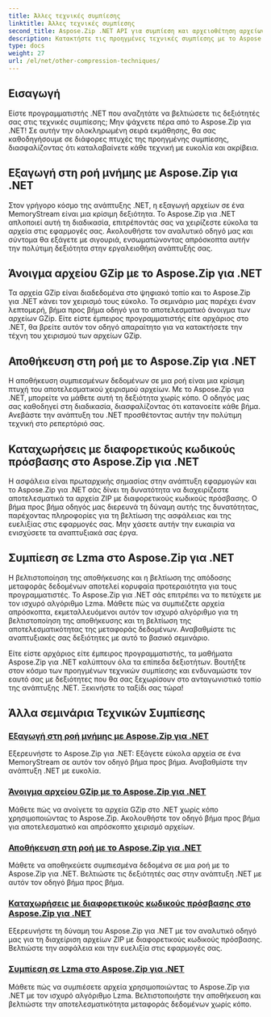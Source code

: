 ```yaml
---
title: Άλλες τεχνικές συμπίεσης
linktitle: Άλλες τεχνικές συμπίεσης
second_title: Aspose.Zip .NET API για συμπίεση και αρχειοθέτηση αρχείων
description: Κατακτήστε τις προηγμένες τεχνικές συμπίεσης με το Aspose.Zip. Αυξήστε τις αναπτυξιακές σας δεξιότητες, από την εξαγωγή στη ροή μνήμης έως τη βελτιστοποίηση της αποθήκευσης με συμπίεση Lzma.
type: docs
weight: 27
url: /el/net/other-compression-techniques/
---
```


## Εισαγωγή

Είστε προγραμματιστής .NET που αναζητάτε να βελτιώσετε τις δεξιότητές σας στις τεχνικές συμπίεσης; Μην ψάχνετε πέρα από το Aspose.Zip για .NET! Σε αυτήν την ολοκληρωμένη σειρά εκμάθησης, θα σας καθοδηγήσουμε σε διάφορες πτυχές της προηγμένης συμπίεσης, διασφαλίζοντας ότι καταλαβαίνετε κάθε τεχνική με ευκολία και ακρίβεια.

## Εξαγωγή στη ροή μνήμης με Aspose.Zip για .NET

Στον γρήγορο κόσμο της ανάπτυξης .NET, η εξαγωγή αρχείων σε ένα MemoryStream είναι μια κρίσιμη δεξιότητα. Το Aspose.Zip για .NET απλοποιεί αυτή τη διαδικασία, επιτρέποντάς σας να χειρίζεστε εύκολα τα αρχεία στις εφαρμογές σας. Ακολουθήστε τον αναλυτικό οδηγό μας και σύντομα θα εξάγετε με σιγουριά, ενσωματώνοντας απρόσκοπτα αυτήν την πολύτιμη δεξιότητα στην εργαλειοθήκη ανάπτυξής σας.

## Άνοιγμα αρχείου GZip με το Aspose.Zip για .NET

Τα αρχεία GZip είναι διαδεδομένα στο ψηφιακό τοπίο και το Aspose.Zip για .NET κάνει τον χειρισμό τους εύκολο. Το σεμινάριο μας παρέχει έναν λεπτομερή, βήμα προς βήμα οδηγό για το αποτελεσματικό άνοιγμα των αρχείων GZip. Είτε είστε έμπειρος προγραμματιστής είτε αρχάριος στο .NET, θα βρείτε αυτόν τον οδηγό απαραίτητο για να κατακτήσετε την τέχνη του χειρισμού των αρχείων GZip.

## Αποθήκευση στη ροή με το Aspose.Zip για .NET

Η αποθήκευση συμπιεσμένων δεδομένων σε μια ροή είναι μια κρίσιμη πτυχή του αποτελεσματικού χειρισμού αρχείων. Με το Aspose.Zip για .NET, μπορείτε να μάθετε αυτή τη δεξιότητα χωρίς κόπο. Ο οδηγός μας σας καθοδηγεί στη διαδικασία, διασφαλίζοντας ότι κατανοείτε κάθε βήμα. Ανεβάστε την ανάπτυξη του .NET προσθέτοντας αυτήν την πολύτιμη τεχνική στο ρεπερτόριό σας.

## Καταχωρήσεις με διαφορετικούς κωδικούς πρόσβασης στο Aspose.Zip για .NET

Η ασφάλεια είναι πρωταρχικής σημασίας στην ανάπτυξη εφαρμογών και το Aspose.Zip για .NET σάς δίνει τη δυνατότητα να διαχειρίζεστε αποτελεσματικά τα αρχεία ZIP με διαφορετικούς κωδικούς πρόσβασης. Ο βήμα προς βήμα οδηγός μας διερευνά τη δύναμη αυτής της δυνατότητας, παρέχοντας πληροφορίες για τη βελτίωση της ασφάλειας και της ευελιξίας στις εφαρμογές σας. Μην χάσετε αυτήν την ευκαιρία να ενισχύσετε τα αναπτυξιακά σας έργα.

## Συμπίεση σε Lzma στο Aspose.Zip για .NET

Η βελτιστοποίηση της αποθήκευσης και η βελτίωση της απόδοσης μεταφοράς δεδομένων αποτελεί κορυφαία προτεραιότητα για τους προγραμματιστές. Το Aspose.Zip για .NET σάς επιτρέπει να το πετύχετε με τον ισχυρό αλγόριθμο Lzma. Μάθετε πώς να συμπιέζετε αρχεία απρόσκοπτα, εκμεταλλευόμενοι αυτόν τον ισχυρό αλγόριθμο για τη βελτιστοποίηση της αποθήκευσης και τη βελτίωση της αποτελεσματικότητας της μεταφοράς δεδομένων. Αναβαθμίστε τις αναπτυξιακές σας δεξιότητες με αυτό το βασικό σεμινάριο.

Είτε είστε αρχάριος είτε έμπειρος προγραμματιστής, τα μαθήματα Aspose.Zip για .NET καλύπτουν όλα τα επίπεδα δεξιοτήτων. Βουτήξτε στον κόσμο των προηγμένων τεχνικών συμπίεσης και ενδυναμώστε τον εαυτό σας με δεξιότητες που θα σας ξεχωρίσουν στο ανταγωνιστικό τοπίο της ανάπτυξης .NET. Ξεκινήστε το ταξίδι σας τώρα!
## Άλλα σεμινάρια Τεχνικών Συμπίεσης
### [Εξαγωγή στη ροή μνήμης με Aspose.Zip για .NET](./extract-to-memory-stream/)
Εξερευνήστε το Aspose.Zip για .NET: Εξάγετε εύκολα αρχεία σε ένα MemoryStream σε αυτόν τον οδηγό βήμα προς βήμα. Αναβαθμίστε την ανάπτυξη .NET με ευκολία.
### [Άνοιγμα αρχείου GZip με το Aspose.Zip για .NET](./open-gzip-archive/)
Μάθετε πώς να ανοίγετε τα αρχεία GZip στο .NET χωρίς κόπο χρησιμοποιώντας το Aspose.Zip. Ακολουθήστε τον οδηγό βήμα προς βήμα για αποτελεσματικό και απρόσκοπτο χειρισμό αρχείων.
### [Αποθήκευση στη ροή με το Aspose.Zip για .NET](./save-to-stream/)
Μάθετε να αποθηκεύετε συμπιεσμένα δεδομένα σε μια ροή με το Aspose.Zip για .NET. Βελτιώστε τις δεξιότητές σας στην ανάπτυξη .NET με αυτόν τον οδηγό βήμα προς βήμα.
### [Καταχωρήσεις με διαφορετικούς κωδικούς πρόσβασης στο Aspose.Zip για .NET](./entries-with-different-passwords/)
Εξερευνήστε τη δύναμη του Aspose.Zip για .NET με τον αναλυτικό οδηγό μας για τη διαχείριση αρχείων ZIP με διαφορετικούς κωδικούς πρόσβασης. Βελτιώστε την ασφάλεια και την ευελιξία στις εφαρμογές σας. 
### [Συμπίεση σε Lzma στο Aspose.Zip για .NET](./compress-to-lzma/)
Μάθετε πώς να συμπιέσετε αρχεία χρησιμοποιώντας το Aspose.Zip για .NET με τον ισχυρό αλγόριθμο Lzma. Βελτιστοποιήστε την αποθήκευση και βελτιώστε την αποτελεσματικότητα μεταφοράς δεδομένων χωρίς κόπο.